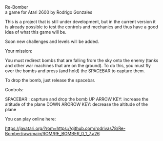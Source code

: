 
Re-Bomber  
a game for Atari 2600 by Rodrigo Gonzales

This is a project that is still under development, but in the current version it is already possible to test the controls and mechanics and thus have a good idea of what this game will be.

Soon new challenges and levels will be added.


Your mission: 

 You must redirect bombs that are falling from the sky onto the enemy (tanks and other war machines that are on the ground).
 To do this, you must fly over the bombs and press (and hold) the SPACEBAR to capture them.
 
To drop the bomb, just release the spacebar.

Controls:

SPACEBAR : caprture and drop the bomb
UP ARROW KEY: increase the altitude of the plane
DOWN AROROW KEY:  decrease the altitude of the plane

You can play online here:

https://javatari.org/?rom=https://github.com/rodrivas78/Re-Bomber/raw/main/ROM/RE_BOMBER_0_1_7.a26



